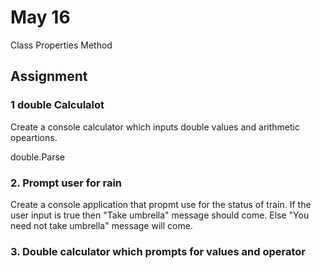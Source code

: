 # May 16

Class 
  Properties
  Method

  
  
## Assignment
### 1 double Calculalot
Create a console calculator which inputs double values and arithmetic opeartions.


double.Parse

### 2. Prompt user for rain
Create a console application that propmt use for the status of train. If the user input is true then "Take umbrella" message should come. Else "You need not take umbrella" message will come.

### 3. Double calculator which prompts for values and operator


